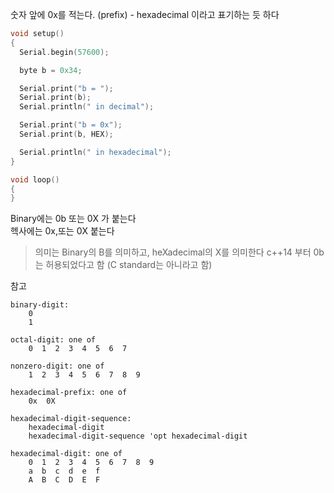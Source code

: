 
숫자 앞에 0x를 적는다. (prefix) - hexadecimal 이라고 표기하는 듯 하다

```cpp
void setup()
{
  Serial.begin(57600);

  byte b = 0x34;

  Serial.print("b = ");
  Serial.print(b);
  Serial.println(" in decimal");

  Serial.print("b = 0x");
  Serial.print(b, HEX);

  Serial.println(" in hexadecimal");
}

void loop()
{
}
```



Binary에는 0b 또는 0X 가 붙는다    
헥사에는 0x,또는 0X 붙는다 

> 의미는 Binary의 B를 의미하고, heXadecimal의 X를 의미한다
> c++14 부터 0b는 허용되었다고 함 (C standard는 아니라고 함)



참고
```
binary-digit:
    0
    1

octal-digit: one of
    0  1  2  3  4  5  6  7

nonzero-digit: one of
    1  2  3  4  5  6  7  8  9

hexadecimal-prefix: one of
    0x  0X

hexadecimal-digit-sequence:
    hexadecimal-digit
    hexadecimal-digit-sequence 'opt hexadecimal-digit

hexadecimal-digit: one of
    0  1  2  3  4  5  6  7  8  9
    a  b  c  d  e  f
    A  B  C  D  E  F
```

